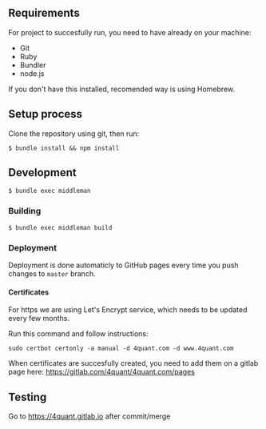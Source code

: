 ## Requirements

For project to succesfully run, you need to have already on your machine:

- Git
- Ruby
- Bundler
- node.js

If you don't have this installed, recomended way is using Homebrew.

## Setup process

Clone the repository using git, then run:

```
$ bundle install && npm install
```

## Development

```
$ bundle exec middleman
```

### Building

```
$ bundle exec middleman build
```

### Deployment

Deployment is done automaticly to GitHub pages every time you push changes to `master` branch.

#### Certificates

For https we are using Let's Encrypt service, which needs to be updated every few months.

Run this command and follow instructions:
```
sudo certbot certonly -a manual -d 4quant.com -d www.4quant.com
```

When certificates are succesfully created, you need to add them on a gitlab page here:
https://gitlab.com/4quant/4quant.com/pages

## Testing

Go to https://4quant.gitlab.io after commit/merge
